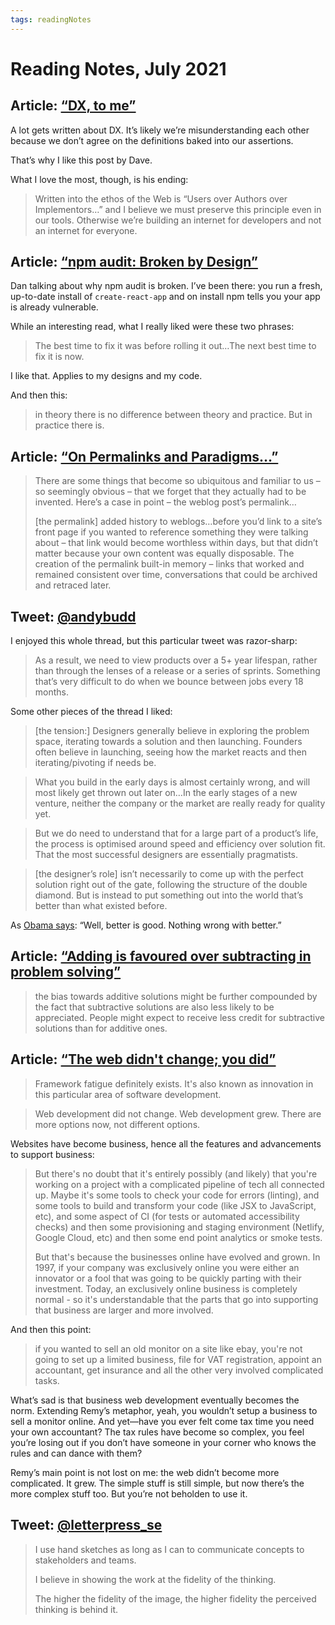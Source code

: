 ```yaml
---
tags: readingNotes
---
```


# Reading Notes, July 2021

## Article: [“DX, to me”](https://daverupert.com/2021/07/dx-to-me/)

A lot gets written about DX. It’s likely we’re misunderstanding each other because we don’t agree on the definitions baked into our assertions.

That’s why I like this post by Dave.

What I love the most, though, is his ending:

> Written into the ethos of the Web is “Users over Authors over Implementors…” and I believe we must preserve this principle even in our tools. Otherwise we’re building an internet for developers and not an internet for everyone.


## Article: [“npm audit: Broken by Design”](https://overreacted.io/npm-audit-broken-by-design/)

Dan talking about why npm audit is broken. I’ve been there: you run a fresh, up-to-date install of `create-react-app` and on install npm tells you your app is already vulnerable.

While an interesting read, what I really liked were these two phrases:

> The best time to fix it was before rolling it out…The next best time to fix it is now.

I like that. Applies to my designs and my code.

And then this:

> in theory there is no difference between theory and practice. But in practice there is.

## Article: [“On Permalinks and Paradigms…”](http://plasticbag.org/archives/2003/06/on_permalinks_and_paradigms/)

> There are some things that become so ubiquitous and familiar to us – so seemingly obvious – that we forget that they actually had to be invented. Here’s a case in point – the weblog post’s permalink…
> 
> [the permalink] added history to weblogs…before you’d link to a site’s front page if you wanted to reference something they were talking about – that link would become worthless within days, but that didn’t matter because your own content was equally disposable. The creation of the permalink built-in memory – links that worked and remained consistent over time, conversations that could be archived and retraced later.

## Tweet: [@andybudd](https://twitter.com/andybudd/status/1411364451660480513?s=20)

I enjoyed this whole thread, but this particular tweet was razor-sharp:

> As a result, we need to view products over a 5+ year lifespan, rather than through the lenses of a release or a series of sprints. Something that’s very difficult to do when we bounce between jobs every 18 months.

Some other pieces of the thread I liked:

> [the tension:] Designers generally believe in exploring the problem space, iterating towards a solution and then launching. Founders often believe in launching, seeing how the market reacts and then iterating/pivoting if needs be.

> What you build in the early days is almost certainly wrong, and will most likely get thrown out later on…In the early stages of a new venture, neither the company or the market are really ready for quality yet.

> But we do need to understand that for a large part of a product’s life, the process is optimised around speed and efficiency over solution fit. That the most successful designers are essentially pragmatists.

> [the designer’s role] isn’t necessarily to come up with the perfect solution right out of the gate, following the structure of the double diamond. But is instead to put something out into the world that’s better than what existed before.

As [Obama says](https://blog.jim-nielsen.com/2021/reading-notes-april/): “Well, better is good. Nothing wrong with better.”


## Article: [“Adding is favoured over subtracting in problem solving”](https://www.nature.com/articles/d41586-021-00592-0)

> the bias towards additive solutions might be further compounded by the fact that subtractive solutions are also less likely to be appreciated. People might expect to receive less credit for subtractive solutions than for additive ones.

## Article: [“The web didn't change; you did”](https://remysharp.com/2021/02/11/the-web-didnt-change-you-did)

> Framework fatigue definitely exists. It's also known as innovation in this particular area of software development.

> Web development did not change. Web development grew. There are more options now, not different options.

Websites have become business, hence all the features and advancements to support business:

> But there's no doubt that it's entirely possibly (and likely) that you're working on a project with a complicated pipeline of tech all connected up. Maybe it's some tools to check your code for errors (linting), and some tools to build and transform your code (like JSX to JavaScript, etc), and some aspect of CI (for tests or automated accessibility checks) and then some provisioning and staging environment (Netlify, Google Cloud, etc) and then some end point analytics or smoke tests.
>
> But that's because the businesses online have evolved and grown. In 1997, if your company was exclusively online you were either an innovator or a fool that was going to be quickly parting with their investment. Today, an exclusively online business is completely normal - so it's understandable that the parts that go into supporting that business are larger and more involved.

And then this point:

> if you wanted to sell an old monitor on a site like ebay, you're not going to set up a limited business, file for VAT registration, appoint an accountant, get insurance and all the other very involved complicated tasks.

What’s sad is that business web development eventually becomes the norm. Extending Remy’s metaphor, yeah, you wouldn’t setup a business to sell a monitor online. And yet—have you ever felt come tax time you need your own accountant? The tax rules have become so complex, you feel you’re losing out if you don’t have someone in your corner who knows the rules and can dance with them?

Remy’s main point is not lost on me: the web didn’t become more complicated. It grew. The simple stuff is still simple, but now there’s the more complex stuff too. But you’re not beholden to use it. 

## Tweet: [@letterpress_se](https://twitter.com/letterpress_se/status/1105419430589272065?s=21)

> I use hand sketches as long as I can to communicate concepts to stakeholders and teams.
>
> I believe in showing the work at the fidelity of the thinking. 
>
> The higher the fidelity of the image, the higher fidelity the perceived thinking is behind it.